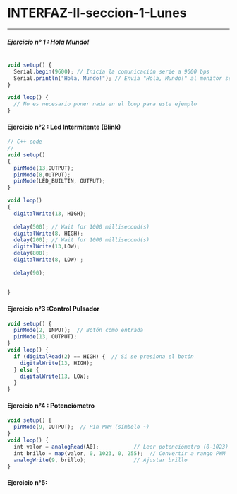 # INTERFAZ-II-seccion-1-Lunes
------------------------------------------------

#####  Ejercicio n° 1  : Hola Mundo!

``` js

void setup() {
  Serial.begin(9600); // Inicia la comunicación serie a 9600 bps
  Serial.println("Hola, Mundo!"); // Envía "Hola, Mundo!" al monitor serie
}

void loop() {
  // No es necesario poner nada en el loop para este ejemplo
}

```
#### Ejercicio n°2 : Led Intermitente (Blink)

```js
// C++ code
//
void setup()
{
  pinMode(13,OUTPUT);
  pinMode(8,OUTPUT);
  pinMode(LED_BUILTIN, OUTPUT);
}

void loop()
{
  digitalWrite(13, HIGH);
  
  delay(500); // Wait for 1000 millisecond(s)
  digitalWrite(8, HIGH);
  delay(200); // Wait for 1000 millisecond(s)
  digitalWrite(13,LOW);
  delay(800); 
  digitalWrite(8, LOW) ;
  
  delay(90); 
  
  
}

```

#### Ejercicio n°3 :Control Pulsador
```js
void setup() {
  pinMode(2, INPUT);  // Botón como entrada
  pinMode(13, OUTPUT);
}
void loop() {
  if (digitalRead(2) == HIGH) {  // Si se presiona el botón
    digitalWrite(13, HIGH);
  } else {
    digitalWrite(13, LOW);
  }
}

```


#### Ejercicio n°4 :  Potenciómetro

```js
void setup() {
  pinMode(9, OUTPUT);  // Pin PWM (símbolo ~)
}
void loop() {
  int valor = analogRead(A0);           // Leer potenciómetro (0-1023)
  int brillo = map(valor, 0, 1023, 0, 255);  // Convertir a rango PWM
  analogWrite(9, brillo);               // Ajustar brillo
}

```


#### Ejercicio n°5:





